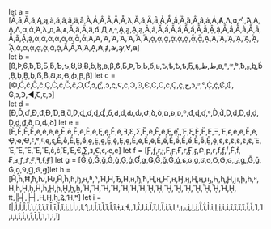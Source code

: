 let a = [Ā,ā,Ă,ă,Ą,ą,à,á,â,ã,ä,å,À,Á,Â,Ã,Ä,Å,ƛ,Ǎ,ǎ,Ǟ,ǟ,Ǡ,Ǻ,ǻ,Ȁ,ȁ,Ȃ,ȃ,ȧ,Ȧ,Ⱥ,Ʌ,ɑ,˄,ͣ,Ά,Α,Δ,Λ,α,ά,Ά,λ,д,Ѧ,ѧ,Ӑ,ӑ,Ӓ,ӓ,ճ,Д,ᴧ,ᶺ,Ḁ,ḁ,Ạ,ạ,Ả,ả,Ấ,ấ,Ầ,ầ,Ẩ,ẩ,Ẫ,ẫ,Ậ,ậ,Ắ,ắ,Ằ,ằ,Ẳ,ẳ,Ẵ,ẵ,Ặ,ặ,ἀ,ἁ,ἂ,ἃ,ἄ,ἅ,ἆ,ἇ,Ἀ,Ἁ,Ἂ,Ἃ,Ἄ,Ἅ,Ἆ,Ἇ,ᾀ,ᾁ,ᾂ,ᾃ,ᾄ,ᾅ,ᾆ,ᾇ,ᾈ,ᾉ,ᾊ,ᾋ,ᾌ,ᾍ,ᾎ,ᾏ,ᾰ,ᾱ,ᾲ,ᾳ,ᾴ,ᾶ,ᾷ,Ᾰ,Ᾱ,Ὰ,Ά,ᾼ,₳,ⱥ,ꜻ,ꜽ,Ɐ,ꬰ]  
let b = [ß,Þ,6,ƀ,Ɓ,Ƃ,ƃ,Ƅ,ƅ,Ȣ,ȣ,Ƀ,ɓ,ɮ,ʙ,β,ϐ,Б,Ϸ,Ъ,Ь,б,ь,Ѣ,ѣ,Ҍ,ҍ,Ҕ,ҕ,ط,ظ,ᴃ,ᴯ,ᵆ,ᵇ,ᵬ,ᵦ,ᶀ,ḃ,Ḅ,ḅ,Ḇ,ḇ,ẞ,₿,Ꞛ,ꞛ,Ꞗ,ꞗ,Ꞵ,ꞵ] 
let c = [©,Ć,ć,Ĉ,ĉ,Ç,Ċ,ċ,Č,č,Ɔ,Ƈ,ɔ,ʗ,ͨ,ͻ,ς,Ϛ,ϲ,Ͻ,Ͽ,Ͼ,Ϲ,С,с,Ҫ,ҫ,ح,ᴐ,ᵙ,ᶜ,Ḉ,ḉ,₡,₵,₢,ꜿ,Ꜿ,◄,Ꞇ,ꞇ,ﬤ]  
let d = [Ð,Ď,ď,Đ,đ,Ɖ,Ɗ,Ƌ,ƌ,Ƿ,ȡ,ɗ,ɖ,ʠ,ͩ,δ,Ԁ,ԁ,Ԃ,ԃ,Ժ,ձ,ծ,ם,ᴆ,ᴅ,ᴰ,ᵭ,ᶁ,ᶑ,ᶛ,Ḋ,ḋ,Ḍ,ḍ,Ḏ,ḏ,ḑ,Ḓ,ḓ,₫,∂,Ɒ,ꝱ,ꝺ]
let e = [È,É,Ê,Ë,è,é,ê,ë,Ē,ē,Ĕ,ĕ,Ė,ė,Ę,ę,Ě,ě,Ǝ,Ɛ,Ʃ,Ȅ,ȅ,Ȇ,ȇ,Ȩ,ȩ,ͤ,Έ,ξ,Ѐ,Ё,Е,Ξ,Έ,ϵ,ѐ,ё,Ӗ,ӗ,Ҿ,ҽ,Ҽ,ᴱ,ᵉ,ᵋ,ᶒ,ᶓ,Ḕ,ḕ,Ḗ,Ḙ,ḗ,ḙ,Ḛ,ḛ,Ḝ,ḝ,Ẹ,ẹ,Ẻ,ẻ,Ẽ,ẽ,Ế,ế,Ề,ề,Ể,ể,Ễ,ễ,Ệ,ệ,ἐ,ἑ,ἒ,ἓ,ἔ,ἕ,Ἐ,Ἑ,Ἒ,Ἓ,Ἔ,Ἕ,ὲ,έ,Ὲ,Έ,€,∑,ⱻ,Ꞓ,ꞓ,ꬴ,ꬳ]
let f = [Ƒ,ƒ,ɍ,ɟ,Ϝ,ϝ,Ғ,ғ,Ӻ,ӻ,Բ,բ,ᵲ,ᵮ,ᶂ,ᶠ,Ḟ,ḟ,₣,ⅎ,ꝭ,Ꝭ,Ꞙ,ꟻ,ꞙ,Ꞙ]
let g = [Ĝ,ĝ,Ğ,ğ,Ġ,ġ,Ģ,ģ,Ɠ,ǥ,Ǥ,Ǧ,ǧ,Ǵ,ǵ,ɕ,ɢ,ɡ,ʛ,ϭ,Ϭ,Ԍ,ԍ,ٸ,ᶃ,Ḡ,ḡ,₲,ꝯ,Ꝯ,Ɡ,Ꞡ,ꞡ]let h = [Ĥ,ĥ,Ħ,ħ,ƕ,Ƕ,Ȟ,ȟ,ɦ,ɧ,ʜ,ʱ,ʰ,Ή,Η,Ђ,Н,н,ђ,ћ,Ң,ң,Ҥ,ҥ,Ӈ,ӈ,Ӊ,ӊ,ԣ,Ԧ,ԧ,Ԩ,ԩ,ի,հ,ᵸ,Ḣ,ḣ,Ḥ,ḥ,Ḧ,ḧ,Ḩ,ḩ,Ḫ,ḫ,ẖ,Ἦ,Ἥ,Ἤ,Ἣ,Ἢ,Ἡ,Ἠ,ᾘ,ᾙ,ᾚ,ᾛ,ᾜ,ᾝ,ᾞ,ᾟ,Ή,ῌ,₶,╠╡,├┤,Ⱨ,Ꜧ,ꜧ,Ꝝ,Ɦ,ꟸ]
let i = [|,Ì,Í,Î,Ï,ì,í,î,ï,ĩ,Ī,ī,Ĭ,ĭ,į,Į,İ,ı,Ɩ,ƪ,ǀ,Ǐ,ǐ,Ȉ,ȉ,Ȋ,ȋ,ɨ,ɪ,ɬ,ͥ,Ί,ΐ,Ι,ί,Ϊ,ϊ,І,Ї,і,ї,Ӏ,ᴵ,ᴉ,ᵢ,ᶖ,Ḭ,ḭ,Ḯ,ḯ,Ỉ,ỉ,Ị,ị,ἰ,ἱ,ἲ,ἳ,ἴ,ἵ,ἶ,ἷ,Ἰ,Ἱ,ὶ,ί,ῒ,ΐ,ῖ,ῗ,Ῑ,Ῐ,Ὶ,Ί,ꜟ,ﭐ]
